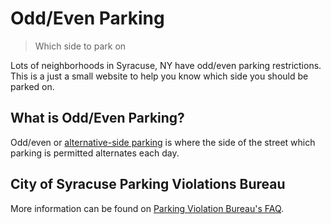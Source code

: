 # Odd/Even Parking
> Which side to park on

Lots of neighborhoods in Syracuse, NY have odd/even parking restrictions. This is a just a small website to help you know which side you should be parked on.


## What is Odd/Even Parking?
Odd/even or [alternative-side parking](https://en.wikipedia.org/wiki/Alternate-side_parking) is where the side of the street which parking is permitted alternates each day.


## City of Syracuse Parking Violations Bureau
More information can be found on [Parking Violation Bureau's FAQ](http://www.syrgov.net/Parking_FAQs.aspx).
